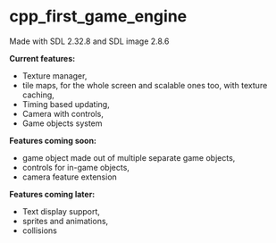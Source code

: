 # cpp_first_game_engine

Made with SDL 2.32.8 and SDL image 2.8.6

  

**Current features:**

- Texture manager,
- tile maps, for the whole screen and scalable ones too, with texture caching,
- Timing based updating,
- Camera with controls,
- Game objects system

**Features coming soon:**
- game object made out of multiple separate game objects,
- controls for in-game objects,
- camera feature extension

**Features coming later:**
- Text display support,
- sprites and animations,
- collisions